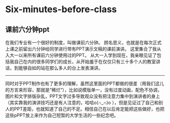 # Six-minutes-before-class
## 课前六分钟ppt

在我们专业有一个很好的制度，叫做课前六分钟。
顾名思义，也就是在每次正式上课之前留出六分钟给同学进行带有PPT演示文稿的课前演讲。
这里集合了我从入大一以来所有课前六分钟使用过的PPT。
从大一入学到现在，我亲眼见证了包括我自己在内的很多同学们的成长，从开始羞于在仅仅只有三十多个人的教室讲话，到能够自如的站在那么多人的台上发表演讲。

---------------------------

同时对于PPT制作也有了更多的理解，虽然这里面的PPT都做的很差（用我们这儿的方言来形容，那就是“稀烂”），比如说模版单一，没有过度动画，配色不协调，图片和文字排版杂乱，PPT文字过多导致观众没有把注意力集中到演讲者的身上（其实靠我的演讲技巧还是有人注意的，哈哈o(∩_∩)o ），但是见证过了自己和别人的PPT差距，也就知道了自己的不足。相信自己在以后肯定能把这些做好，也把这些pPPT放上来作为自己短暂的大学生活的一些纪念吧。
